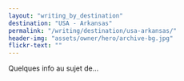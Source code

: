```yaml
---
layout: "writing_by_destination"
destination: "USA - Arkansas"
permalink: "/writing/destination/usa-arkansas/"
header-img: "assets/owner/hero/archive-bg.jpg"
flickr-text: ""
---
```


Quelques info au sujet de...